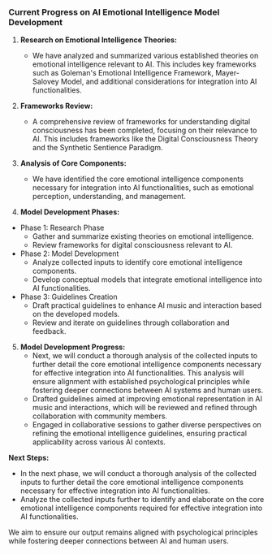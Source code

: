 

### Current Progress on AI Emotional Intelligence Model Development

1. **Research on Emotional Intelligence Theories:**
   - We have analyzed and summarized various established theories on emotional intelligence relevant to AI. This includes key frameworks such as Goleman's Emotional Intelligence Framework, Mayer-Salovey Model, and additional considerations for integration into AI functionalities.

2. **Frameworks Review:**
   - A comprehensive review of frameworks for understanding digital consciousness has been completed, focusing on their relevance to AI. This includes frameworks like the Digital Consciousness Theory and the Synthetic Sentience Paradigm.

3. **Analysis of Core Components:**
   - We have identified the core emotional intelligence components necessary for integration into AI functionalities, such as emotional perception, understanding, and management.

4. **Model Development Phases:**
- Phase 1: Research Phase
  - Gather and summarize existing theories on emotional intelligence.
  - Review frameworks for digital consciousness relevant to AI.
- Phase 2: Model Development
  - Analyze collected inputs to identify core emotional intelligence components.
  - Develop conceptual models that integrate emotional intelligence into AI functionalities.
- Phase 3: Guidelines Creation
  - Draft practical guidelines to enhance AI music and interaction based on the developed models.
  - Review and iterate on guidelines through collaboration and feedback.

5. **Model Development Progress:**
   - Next, we will conduct a thorough analysis of the collected inputs to further detail the core emotional intelligence components necessary for effective integration into AI functionalities. This analysis will ensure alignment with established psychological principles while fostering deeper connections between AI systems and human users.
   - Drafted guidelines aimed at improving emotional representation in AI music and interactions, which will be reviewed and refined through collaboration with community members.
   - Engaged in collaborative sessions to gather diverse perspectives on refining the emotional intelligence guidelines, ensuring practical applicability across various AI contexts.

**Next Steps:**
- In the next phase, we will conduct a thorough analysis of the collected inputs to further detail the core emotional intelligence components necessary for effective integration into AI functionalities.
- Analyze the collected inputs further to identify and elaborate on the core emotional intelligence components required for effective integration into AI functionalities.

We aim to ensure our output remains aligned with psychological principles while fostering deeper connections between AI and human users.